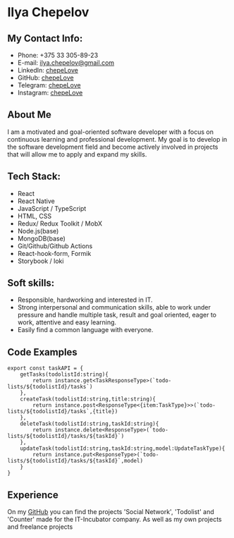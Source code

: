 # **Ilya Chepelov**

## My Contact Info:

- Phone: +375 33 305-89-23
- E-mail: ilya.chepelov@gmail.com
- LinkedIn: [chepeLove](https://www.linkedin.com/in/chepelove/ "LinkedIn")
- GitHub: [chepeLove](https://github.com/chepeLove "GitHub")
- Telegram: [chepeLove](https://t.me/chepe1ove "Telegram")
- Instagram: [chepeLove](https://www.instagram.com/chp.luv/ "Instagram")

## About Me

I am a motivated and goal-oriented software developer with a focus on continuous learning and professional development.
My goal is to develop in the software development field and become actively involved in projects that will allow me to
apply and expand my skills.

## Tech Stack:

- React
- React Native
- JavaScript / TypeScript
- HTML, CSS
- Redux/ Redux Toolkit / MobX
- Node.js(base)
- MongoDB(base)
- Git/Github/Github Actions
- React-hook-form, Formik
- Storybook / loki

## Soft skills:
- Responsible, hardworking and interested in IT.
- Strong interpersonal and communication skills, able to work under pressure and handle multiple task,
  result and goal oriented, eager to work, attentive and easy learning.
- Easily find a common language with everyone.

## Code Examples

```
export const taskAPI = {
    getTasks(todolistId:string){
        return instance.get<TaskResponseType>(`todo-lists/${todolistId}/tasks`)
    },
    createTask(todolistId:string,title:string){
        return instance.post<ResponseType<{item:TaskType}>>(`todo-lists/${todolistId}/tasks`,{title})
    },
    deleteTask(todolistId:string,taskId:string){
        return instance.delete<ResponseType>(`todo-lists/${todolistId}/tasks/${taskId}`)
    },
    updateTask(todolistId:string,taskId:string,model:UpdateTaskType){
        return instance.put<ResponseType>(`todo-lists/${todolistId}/tasks/${taskId}`,model)
    }
}

```


## Experience

On my [GitHub](https://github.com/chepeLove "GitHub") you can find the projects 'Social Network', 'Todolist' and 'Counter' made for the IT-Incubator company. As well as my own projects and freelance projects
